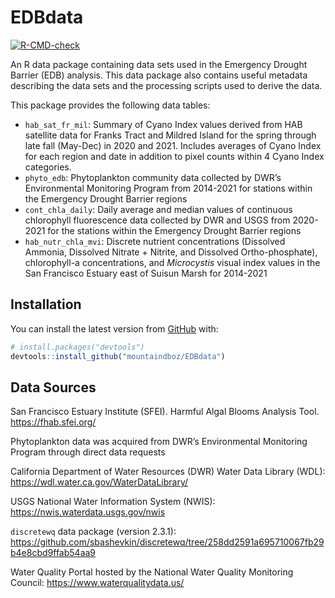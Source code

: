 
<!-- README.md is generated from README.Rmd. Please edit that file -->

# EDBdata

<!-- badges: start -->

[![R-CMD-check](https://github.com/mountaindboz/EDBdata/workflows/R-CMD-check/badge.svg)](https://github.com/mountaindboz/EDBdata/actions)
<!-- badges: end -->

An R data package containing data sets used in the Emergency Drought
Barrier (EDB) analysis. This data package also contains useful metadata
describing the data sets and the processing scripts used to derive the
data.

This package provides the following data tables:

-   `hab_sat_fr_mil`: Summary of Cyano Index values derived from HAB
    satellite data for Franks Tract and Mildred Island for the spring
    through late fall (May-Dec) in 2020 and 2021. Includes averages of
    Cyano Index for each region and date in addition to pixel counts
    within 4 Cyano Index categories.
-   `phyto_edb`: Phytoplankton community data collected by DWR’s
    Environmental Monitoring Program from 2014-2021 for stations within
    the Emergency Drought Barrier regions
-   `cont_chla_daily`: Daily average and median values of continuous
    chlorophyll fluorescence data collected by DWR and USGS from
    2020-2021 for the stations within the Emergency Drought Barrier
    regions
-   `hab_nutr_chla_mvi`: Discrete nutrient concentrations (Dissolved
    Ammonia, Dissolved Nitrate + Nitrite, and Dissolved
    Ortho-phosphate), chlorophyll-a concentrations, and *Microcystis*
    visual index values in the San Francisco Estuary east of Suisun
    Marsh for 2014-2021

## Installation

You can install the latest version from [GitHub](https://github.com/)
with:

``` r
# install.packages("devtools")
devtools::install_github("mountaindboz/EDBdata")
```

## Data Sources

San Francisco Estuary Institute (SFEI). Harmful Algal Blooms Analysis
Tool. <https://fhab.sfei.org/>

Phytoplankton data was acquired from DWR’s Environmental Monitoring
Program through direct data requests

California Department of Water Resources (DWR) Water Data Library (WDL):
<https://wdl.water.ca.gov/WaterDataLibrary/>

USGS National Water Information System (NWIS):
<https://nwis.waterdata.usgs.gov/nwis>

`discretewq` data package (version 2.3.1):
<https://github.com/sbashevkin/discretewq/tree/258dd2591a695710067fb29b4e8cbd9ffab54aa9>

Water Quality Portal hosted by the National Water Quality Monitoring
Council: <https://www.waterqualitydata.us/>
